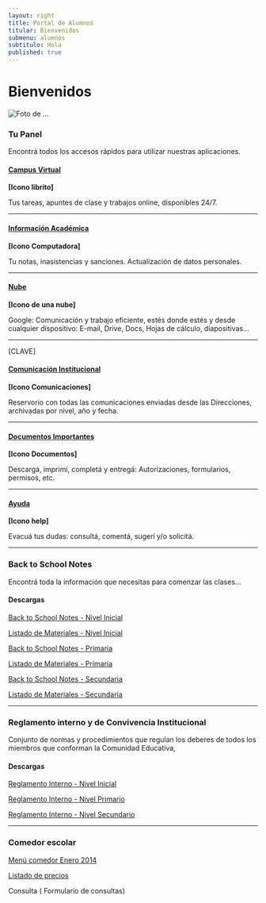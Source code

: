 ```yaml
---
layout: right
title: Portal de Alumnos
titular: Bienvenidos
submenu: alumnos
subtitulo: Hola
published: true
---
```


# Bienvenidos
 
![Foto de ...](http://placeimg.com/720/300/people)



### Tu Panel

Encontrá todos los accesos rápidos para utilizar nuestras aplicaciones. 


#### [Campus Virtual]()
**[Icono librito]**

Tus tareas, apuntes de clase y trabajos online, disponibles 24/7.

---

#### [Información Académica]()
**[Icono Computadora]**

Tu notas, inasistencias y sanciones. Actualización de datos personales.

---

#### [Nube]()
**[Icono de una nube]**

Google: Comunicación y trabajo eficiente, estés donde estés y desde cualquier dispositivo: E-mail, Drive, Docs, Hojas de cálculo, diapositivas...

---
[CLAVE]
#### [Comunicación Institucional]()
**[Icono Comunicaciones]**

Reservorio con todas las comunicaciones enviadas desde las Direcciones, archivadas por nivel, año y fecha.  

---

#### [Documentos Importantes]()
**[Icono Documentos]**

Descargá, imprimí, completá y entregá: Autorizaciones, formularios, permisos, etc.  

---


#### [Ayuda]()
**[Icono help]**

Evacuá tus dudas: consultá, comentá, sugerí y/o solicitá. 

---


### Back to School Notes

Encontrá toda la información que necesitas para comenzar las clases... 

#### Descargas

[Back to School Notes - Nivel Inicial]() 

[Listado de Materiales - Nivel Inicial]() 

[Back to School Notes - Primaria]()

[Listado de Materiales - Primaria]() 

[Back to School Notes - Secundaria]()

[Listado de Materiales - Secundaria]() 

---

### Reglamento interno y de Convivencia Institucional

Conjunto de normas y procedimientos que regulan los deberes de todos los miembros que conforman la Comunidad Educativa, 

#### Descargas

[Reglamento Interno - Nivel Inicial]() 

[Reglamento Interno - Nivel Primario]() 

[Reglamento Interno - Nivel Secundario]()


---


### Comedor escolar

[Menú comedor Enero 2014]()

[Listado de precios]()

Consulta ( Formulario de consultas)